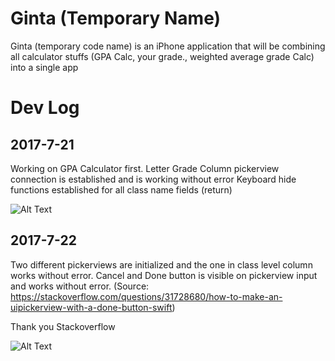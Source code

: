 # Ginta (Temporary Name)
Ginta (temporary code name) is an iPhone application that will be combining all calculator stuffs (GPA Calc, your grade., weighted average grade Calc) into a single app

# Dev Log
## 2017-7-21
Working on GPA Calculator first. 
Letter Grade Column pickerview connection is established and is working without error
Keyboard hide functions established for all class name fields (return)

![Alt Text](https://github.com/timingsniper/Ginta-Temp-/blob/master/20170721.png) 

## 2017-7-22
Two different pickerviews are initialized and the one in class level column works without error. 
Cancel and Done button is visible on pickerview input and works without error. (Source: https://stackoverflow.com/questions/31728680/how-to-make-an-uipickerview-with-a-done-button-swift)

Thank you Stackoverflow

![Alt Text](https://github.com/timingsniper/Ginta-Temp-/blob/master/20170722-p.png) 
